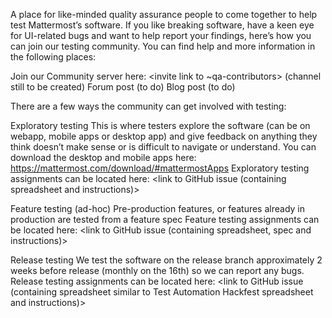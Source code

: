 A place for like-minded quality assurance people to come together to help test Mattermost’s software.
If you like breaking software, have a keen eye for UI-related bugs and want to help report your findings, here’s how you can join our testing community. You can find help and more information in the following places:

Join our Community server here: <invite link to ~qa-contributors> (channel still to be created)
Forum post <link> (to do)
Blog post <link> (to do)

There are a few ways the community can get involved with testing:

Exploratory testing
This is where testers explore the software (can be on webapp, mobile apps or desktop app) and give feedback on anything they think doesn’t make sense or is difficult to navigate or understand. You can download the desktop and mobile apps here: https://mattermost.com/download/#mattermostApps 
Exploratory testing assignments can be located here: <link to GitHub issue (containing spreadsheet and instructions)>


Feature testing (ad-hoc)
Pre-production features, or features already in production are tested from a feature spec
Feature testing assignments can be located here: <link to GitHub issue (containing spreadsheet, spec and instructions)>


Release testing
We test the software on the release branch approximately 2 weeks before release (monthly on the 16th) so we can report any bugs. 
Release testing assignments can be located here: <link to GitHub issue (containing spreadsheet similar to Test Automation Hackfest spreadsheet and instructions)>
